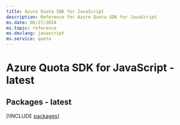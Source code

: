 ```yaml
---
title: Azure Quota SDK for JavaScript
description: Reference for Azure Quota SDK for JavaScript
ms.date: 06/27/2024
ms.topic: reference
ms.devlang: javascript
ms.service: quota
---
```

# Azure Quota SDK for JavaScript - latest
## Packages - latest
[!INCLUDE [packages](quota-index.md)]